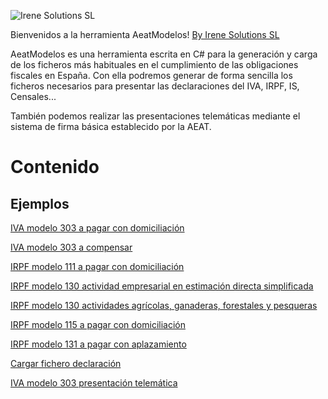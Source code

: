 ![Irene Solutions SL](http://www.irenesolutions.com/archive/img/logo-irene-solutions-transparent-sm.png)

Bienvenidos a la herramienta AeatModelos!
[By Irene Solutions SL](https://www.irenesolutions.com)

AeatModelos es una herramienta escrita en C# para la generación y carga de los ficheros más habituales en el cumplimiento de las obligaciones fiscales en España. Con ella podremos generar de forma sencilla los ficheros necesarios para presentar las declaraciones del IVA, IRPF, IS, Censales...

También podemos realizar las presentaciones telemáticas mediante el sistema de firma básica establecido por la AEAT.

# Contenido

## Ejemplos

[IVA modelo 303 a pagar con domiciliación](/mdiago/AeatModelos/wiki/001-Ejemplo:-IVA-Modelo-303-año-2019-versión-10.10-(Declaración-domiciliada))

[IVA modelo 303 a compensar](/mdiago/AeatModelos/wiki/002-Ejemplo:-IVA-Modelo-303-año-2019-versión-10.10-(Declaración-a-compensar))

[IRPF modelo 111 a pagar con domiciliación](/mdiago/AeatModelos/wiki/003-Ejemplo:-IRPF-Modelo-111-año-2016-versión-18)

[IRPF modelo 130 actividad empresarial en estimación directa simplificada ](/mdiago/AeatModelos/wiki/004-Ejemplo:-IRPF-Pago-a-cuenta-estimación-directa-Modelo-130-año-2015)

[IRPF modelo 130 actividades agrícolas, ganaderas, forestales y pesqueras](/mdiago/AeatModelos/wiki/005-Ejemplo:-IRPF-Pago-a-cuenta-estimación-directa-Modelo-130-año-2015-(Actividades-agrícolas,-ganaderas,-forestales-y-pesqueras))

[IRPF modelo 115 a pagar con domiciliación](/mdiago/AeatModelos/wiki/006-Ejemplo:-Arrendamientos-inmuebles-urbanos-Modelo-115-año-2015-versión-1.3)

[IRPF modelo 131 a pagar con aplazamiento](/mdiago/AeatModelos/wiki/003-Ejemplo:-IRPF-Modelo-111-año-2016-versión-18)

[Cargar fichero declaración](/mdiago/AeatModelos/wiki/008-Ejemplo:-Cargar-un-fichero-de-declaración)

[IVA modelo 303 presentación telemática](https://github.com/mdiago/AeatModelos/wiki/009-Ejemplo:-Modelo-303-4T-a-devolver-con-presentaci%C3%B3n-telem%C3%A1tica)
